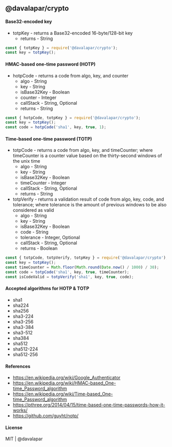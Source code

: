 ## @davalapar/crypto

#### Base32-encoded key

- totpKey - returns a Base32-encoded 16-byte/128-bit key
  - returns - String

```js
const { totpKey } = require('@davalapar/crypto');
const key = totpKey();
```

#### HMAC-based one-time password (HOTP)

- hotpCode - returns a code from algo, key, and counter
  - algo - String
  - key - String
  - isBase32Key - Boolean
  - counter - Integer
  - callStack - String, Optional
  - returns - String

```js
const { hotpCode, totpKey } = require('@davalapar/crypto');
const key = totpKey();
const code = hotpCode('sha1', key, true, 1);
```

#### Time-based one-time password (TOTP)

- totpCode - returns a code from algo, key, and timeCounter; where timeCounter is a counter value based on the thirty-second windows of the unix time
  - algo - String
  - key - String
  - isBase32Key - Boolean
  - timeCounter - Integer
  - callStack - String, Optional
  - returns - String
- totpVerify - returns a validation result of code from algo, key, code, and tolerance; where tolerance is the amount of previous windows to be also considered as valid
  - algo - String
  - key - String
  - isBase32Key - Boolean
  - code - String
  - tolerance - Integer, Optional
  - callStack - String, Optional
  - returns - Boolean

```js
const { totpCode, totpVerify, totpKey } = require('@davalapar/crypto');
const key = totpKey();
const timeCounter = Math.floor(Math.round(Date.now() / 1000) / 30);
const code = totpCode('sha1', key, true, timeCounter);
const isCodeValid = totpVerify('sha1', key, true, code);
```

#### Accepted algorithms for HOTP & TOTP

- sha1
- sha224
- sha256
- sha3-224
- sha3-256
- sha3-384
- sha3-512
- sha384
- sha512
- sha512-224
- sha512-256

#### References

- https://en.wikipedia.org/wiki/Google_Authenticator
- https://en.wikipedia.org/wiki/HMAC-based_One-time_Password_algorithm
- https://en.wikipedia.org/wiki/Time-based_One-time_Password_algorithm
- https://pthree.org/2014/04/15/time-based-one-time-passwords-how-it-works/
- https://github.com/guyht/notp/

#### License

MIT | @davalapar
